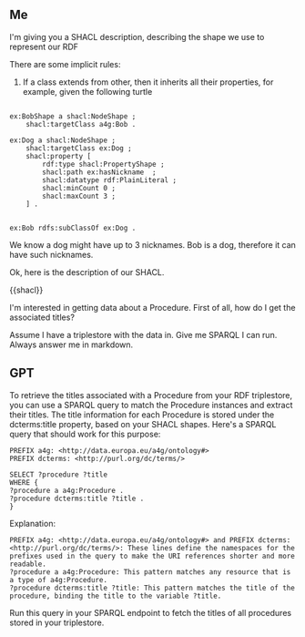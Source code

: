## Me

I'm giving you a SHACL description, describing the shape we use to represent our RDF

There are some implicit rules:

1. If a class extends from other, then it inherits all their properties, for example, given the following turtle

```turtle

ex:BobShape a shacl:NodeShape ;
	shacl:targetClass a4g:Bob .

ex:Dog a shacl:NodeShape ;
	shacl:targetClass ex:Dog ;
	shacl:property [
		rdf:type shacl:PropertyShape ;
		shacl:path ex:hasNickname  ;
		shacl:datatype rdf:PlainLiteral ;
		shacl:minCount 0 ;
		shacl:maxCount 3 ;
	] .


ex:Bob rdfs:subClassOf ex:Dog .
```

We know a dog might have up to 3 nicknames. Bob is a dog, therefore it can have such nicknames.

Ok, here is the description of our SHACL.

{{shacl}}

I'm interested in getting data about a Procedure. First of all, how do I get the associated titles?

Assume I have a triplestore with the data in. Give me SPARQL I can run. Always answer me in markdown.

## GPT

To retrieve the titles associated with a Procedure from your RDF triplestore, you can use a SPARQL query to match the
Procedure instances and extract their titles. The title information for each Procedure is stored under the dcterms:title
property, based on your SHACL shapes. Here's a SPARQL query that should work for this purpose:

```sparql
PREFIX a4g: <http://data.europa.eu/a4g/ontology#>
PREFIX dcterms: <http://purl.org/dc/terms/>

SELECT ?procedure ?title
WHERE {
?procedure a a4g:Procedure .
?procedure dcterms:title ?title .
}
```

Explanation:

    PREFIX a4g: <http://data.europa.eu/a4g/ontology#> and PREFIX dcterms: <http://purl.org/dc/terms/>: These lines define the namespaces for the prefixes used in the query to make the URI references shorter and more readable.
    ?procedure a a4g:Procedure: This pattern matches any resource that is a type of a4g:Procedure.
    ?procedure dcterms:title ?title: This pattern matches the title of the procedure, binding the title to the variable ?title.

Run this query in your SPARQL endpoint to fetch the titles of all procedures stored in your triplestore.
